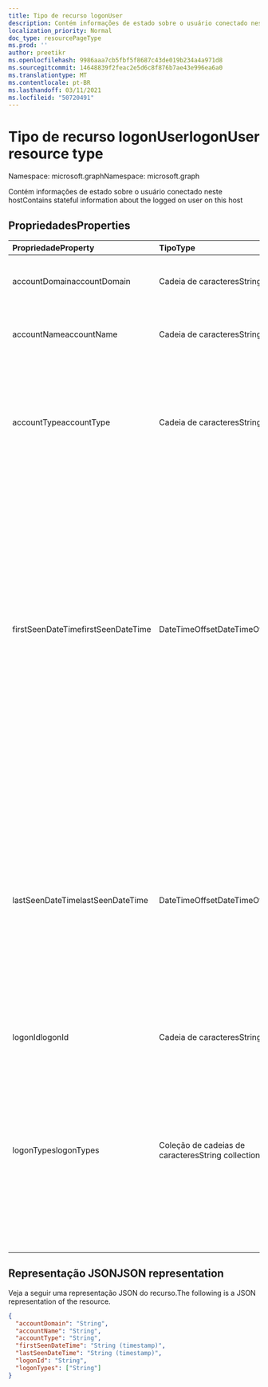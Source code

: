 ```yaml
---
title: Tipo de recurso logonUser
description: Contém informações de estado sobre o usuário conectado neste host
localization_priority: Normal
doc_type: resourcePageType
ms.prod: ''
author: preetikr
ms.openlocfilehash: 9986aaa7cb5fbf5f8687c43de019b234a4a971d8
ms.sourcegitcommit: 14648839f2feac2e5d6c8f876b7ae43e996ea6a0
ms.translationtype: MT
ms.contentlocale: pt-BR
ms.lasthandoff: 03/11/2021
ms.locfileid: "50720491"
---
```

# <a name="logonuser-resource-type"></a><span data-ttu-id="d48fc-103">Tipo de recurso logonUser</span><span class="sxs-lookup"><span data-stu-id="d48fc-103">logonUser resource type</span></span>

<span data-ttu-id="d48fc-104">Namespace: microsoft.graph</span><span class="sxs-lookup"><span data-stu-id="d48fc-104">Namespace: microsoft.graph</span></span>

<span data-ttu-id="d48fc-105">Contém informações de estado sobre o usuário conectado neste host</span><span class="sxs-lookup"><span data-stu-id="d48fc-105">Contains stateful information about the logged on user on this host</span></span>

## <a name="properties"></a><span data-ttu-id="d48fc-106">Propriedades</span><span class="sxs-lookup"><span data-stu-id="d48fc-106">Properties</span></span>

| <span data-ttu-id="d48fc-107">Propriedade</span><span class="sxs-lookup"><span data-stu-id="d48fc-107">Property</span></span>   | <span data-ttu-id="d48fc-108">Tipo</span><span class="sxs-lookup"><span data-stu-id="d48fc-108">Type</span></span> |<span data-ttu-id="d48fc-109">Descrição</span><span class="sxs-lookup"><span data-stu-id="d48fc-109">Description</span></span>|
|:---------------|:--------|:----------|
|<span data-ttu-id="d48fc-110">accountDomain</span><span class="sxs-lookup"><span data-stu-id="d48fc-110">accountDomain</span></span>|<span data-ttu-id="d48fc-111">Cadeia de caracteres</span><span class="sxs-lookup"><span data-stu-id="d48fc-111">String</span></span>|<span data-ttu-id="d48fc-112">Domínio da conta de usuário usada para fazer logon.</span><span class="sxs-lookup"><span data-stu-id="d48fc-112">Domain of user account used to logon.</span></span>|
|<span data-ttu-id="d48fc-113">accountName</span><span class="sxs-lookup"><span data-stu-id="d48fc-113">accountName</span></span>|<span data-ttu-id="d48fc-114">Cadeia de caracteres</span><span class="sxs-lookup"><span data-stu-id="d48fc-114">String</span></span>|<span data-ttu-id="d48fc-115">Nome da conta de usuário usada para fazer logon.</span><span class="sxs-lookup"><span data-stu-id="d48fc-115">Account name of user account used to logon.</span></span>|
|<span data-ttu-id="d48fc-116">accountType</span><span class="sxs-lookup"><span data-stu-id="d48fc-116">accountType</span></span>|<span data-ttu-id="d48fc-117">Cadeia de caracteres</span><span class="sxs-lookup"><span data-stu-id="d48fc-117">String</span></span>|<span data-ttu-id="d48fc-118">Tipo de Conta de Usuário, por definição do Windows.</span><span class="sxs-lookup"><span data-stu-id="d48fc-118">User Account type, per Windows definition.</span></span> <span data-ttu-id="d48fc-119">Os valores possíveis são: `unknown`, `standard`, `power`, `administrator`.</span><span class="sxs-lookup"><span data-stu-id="d48fc-119">Possible values are: `unknown`, `standard`, `power`, `administrator`.</span></span>|
|<span data-ttu-id="d48fc-120">firstSeenDateTime</span><span class="sxs-lookup"><span data-stu-id="d48fc-120">firstSeenDateTime</span></span>|<span data-ttu-id="d48fc-121">DateTimeOffset</span><span class="sxs-lookup"><span data-stu-id="d48fc-121">DateTimeOffset</span></span>|<span data-ttu-id="d48fc-122">DateTime no qual ocorreu o primeiro logon por essa conta de usuário (período determinado pelo provedor).</span><span class="sxs-lookup"><span data-stu-id="d48fc-122">DateTime at which the earliest logon by this user account occurred (provider-determined period).</span></span> <span data-ttu-id="d48fc-123">O tipo Timestamp representa informações de data e hora usando o formato ISO 8601 e está sempre no horário UTC.</span><span class="sxs-lookup"><span data-stu-id="d48fc-123">The Timestamp type represents date and time information using ISO 8601 format and is always in UTC time.</span></span> <span data-ttu-id="d48fc-124">Por exemplo, meia-noite UTC em 1 de janeiro de 2014 é `2014-01-01T00:00:00Z`.</span><span class="sxs-lookup"><span data-stu-id="d48fc-124">For example, midnight UTC on Jan 1, 2014 is `2014-01-01T00:00:00Z`.</span></span>|
|<span data-ttu-id="d48fc-125">lastSeenDateTime</span><span class="sxs-lookup"><span data-stu-id="d48fc-125">lastSeenDateTime</span></span>|<span data-ttu-id="d48fc-126">DateTimeOffset</span><span class="sxs-lookup"><span data-stu-id="d48fc-126">DateTimeOffset</span></span>|<span data-ttu-id="d48fc-127">DateTime no qual ocorreu o logon mais recente por essa conta de usuário.</span><span class="sxs-lookup"><span data-stu-id="d48fc-127">DateTime at which the latest logon by this user account occurred.</span></span> <span data-ttu-id="d48fc-128">O tipo Timestamp representa informações de data e hora usando o formato ISO 8601 e está sempre no horário UTC.</span><span class="sxs-lookup"><span data-stu-id="d48fc-128">The Timestamp type represents date and time information using ISO 8601 format and is always in UTC time.</span></span> <span data-ttu-id="d48fc-129">Por exemplo, meia-noite UTC em 1 de janeiro de 2014 é `2014-01-01T00:00:00Z`.</span><span class="sxs-lookup"><span data-stu-id="d48fc-129">For example, midnight UTC on Jan 1, 2014 is `2014-01-01T00:00:00Z`.</span></span>|
|<span data-ttu-id="d48fc-130">logonId</span><span class="sxs-lookup"><span data-stu-id="d48fc-130">logonId</span></span>|<span data-ttu-id="d48fc-131">Cadeia de caracteres</span><span class="sxs-lookup"><span data-stu-id="d48fc-131">String</span></span>|<span data-ttu-id="d48fc-132">ID de logon do usuário.</span><span class="sxs-lookup"><span data-stu-id="d48fc-132">User logon ID.</span></span>|
|<span data-ttu-id="d48fc-133">logonTypes</span><span class="sxs-lookup"><span data-stu-id="d48fc-133">logonTypes</span></span>|<span data-ttu-id="d48fc-134">Coleção de cadeias de caracteres</span><span class="sxs-lookup"><span data-stu-id="d48fc-134">String collection</span></span>|<span data-ttu-id="d48fc-135">Coleção dos tipos de logon observados para o usuário conectado de quando foi visto pela primeira vez.</span><span class="sxs-lookup"><span data-stu-id="d48fc-135">Collection of the logon types observed for the logged on user from when first to last seen.</span></span> <span data-ttu-id="d48fc-136">Os possíveis valores são: `unknown`, `interactive`, `remoteInteractive`, `network`, `batch`, `service`.</span><span class="sxs-lookup"><span data-stu-id="d48fc-136">Possible values are: `unknown`, `interactive`, `remoteInteractive`, `network`, `batch`, `service`.</span></span>|

## <a name="json-representation"></a><span data-ttu-id="d48fc-137">Representação JSON</span><span class="sxs-lookup"><span data-stu-id="d48fc-137">JSON representation</span></span>

<span data-ttu-id="d48fc-138">Veja a seguir uma representação JSON do recurso.</span><span class="sxs-lookup"><span data-stu-id="d48fc-138">The following is a JSON representation of the resource.</span></span>

<!-- {
  "blockType": "resource",
  "optionalProperties": [

  ],
  "@odata.type": "microsoft.graph.logonUser"
}-->

```json
{
  "accountDomain": "String",
  "accountName": "String",
  "accountType": "String",
  "firstSeenDateTime": "String (timestamp)",
  "lastSeenDateTime": "String (timestamp)",
  "logonId": "String",
  "logonTypes": ["String"]
}

```

<!-- uuid: 8fcb5dbc-d5aa-4681-8e31-b001d5168d79
2015-10-25 14:57:30 UTC -->
<!-- {
  "type": "#page.annotation",
  "description": "logonUser resource",
  "keywords": "",
  "section": "documentation",
  "tocPath": ""
}-->



